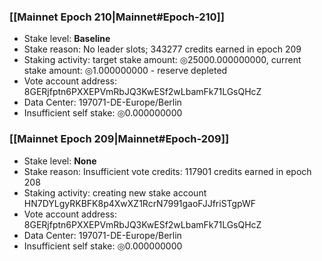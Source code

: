 ### [[Mainnet Epoch 210|Mainnet#Epoch-210]]
* Stake level: **Baseline**
* Stake reason: No leader slots; 343277 credits earned in epoch 209
* Staking activity: target stake amount: ◎25000.000000000, current stake amount: ◎1.000000000 - reserve depleted
* Vote account address: 8GERjfptn6PXXEPVmRbJQ3KwESf2wLbamFk71LGsQHcZ
* Data Center: 197071-DE-Europe/Berlin
* Insufficient self stake: ◎0.000000000
### [[Mainnet Epoch 209|Mainnet#Epoch-209]]
* Stake level: **None**
* Stake reason: Insufficient vote credits: 117901 credits earned in epoch 208
* Staking activity: creating new stake account HN7DYLgyRKBFK8p4XwXZ1RcrN7991gaoFJJfriSTgpWF
* Vote account address: 8GERjfptn6PXXEPVmRbJQ3KwESf2wLbamFk71LGsQHcZ
* Data Center: 197071-DE-Europe/Berlin
* Insufficient self stake: ◎0.000000000